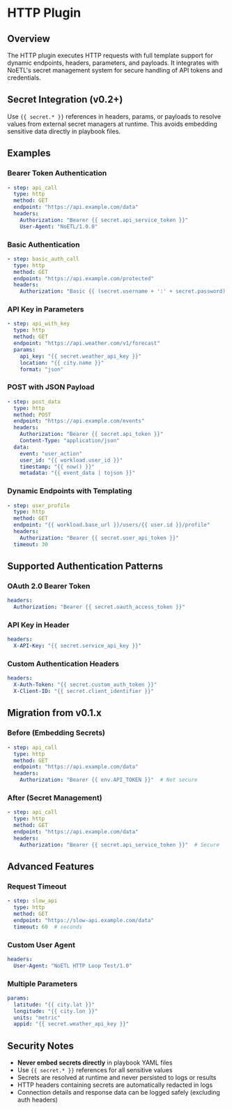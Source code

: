 # HTTP Plugin

## Overview

The HTTP plugin executes HTTP requests with full template support for dynamic endpoints, headers, parameters, and payloads. It integrates with NoETL's secret management system for secure handling of API tokens and credentials.

## Secret Integration (v0.2+)

Use `{{ secret.* }}` references in headers, params, or payloads to resolve values from external secret managers at runtime. This avoids embedding sensitive data directly in playbook files.

## Examples

### Bearer Token Authentication
```yaml
- step: api_call
  type: http
  method: GET
  endpoint: "https://api.example.com/data"
  headers:
    Authorization: "Bearer {{ secret.api_service_token }}"
    User-Agent: "NoETL/1.0.0"
```

### Basic Authentication
```yaml
- step: basic_auth_call
  type: http
  method: GET
  endpoint: "https://api.example.com/protected"
  headers:
    Authorization: "Basic {{ (secret.username + ':' + secret.password) | b64encode }}"
```

### API Key in Parameters
```yaml
- step: api_with_key
  type: http
  method: GET
  endpoint: "https://api.weather.com/v1/forecast"
  params:
    api_key: "{{ secret.weather_api_key }}"
    location: "{{ city.name }}"
    format: "json"
```

### POST with JSON Payload
```yaml
- step: post_data
  type: http
  method: POST
  endpoint: "https://api.example.com/events"
  headers:
    Authorization: "Bearer {{ secret.api_token }}"
    Content-Type: "application/json"
  data:
    event: "user_action"
    user_id: "{{ workload.user_id }}"
    timestamp: "{{ now() }}"
    metadata: "{{ event_data | tojson }}"
```

### Dynamic Endpoints with Templating
```yaml
- step: user_profile
  type: http
  method: GET
  endpoint: "{{ workload.base_url }}/users/{{ user.id }}/profile"
  headers:
    Authorization: "Bearer {{ secret.user_api_token }}"
  timeout: 30
```

## Supported Authentication Patterns

### OAuth 2.0 Bearer Token
```yaml
headers:
  Authorization: "Bearer {{ secret.oauth_access_token }}"
```

### API Key in Header
```yaml
headers:
  X-API-Key: "{{ secret.service_api_key }}"
```

### Custom Authentication Headers
```yaml
headers:
  X-Auth-Token: "{{ secret.custom_auth_token }}"
  X-Client-ID: "{{ secret.client_identifier }}"
```

## Migration from v0.1.x

### Before (Embedding Secrets)
```yaml
- step: api_call
  type: http
  method: GET
  endpoint: "https://api.example.com/data"
  headers:
    Authorization: "Bearer {{ env.API_TOKEN }}"  # Not secure
```

### After (Secret Management)
```yaml
- step: api_call
  type: http
  method: GET
  endpoint: "https://api.example.com/data"
  headers:
    Authorization: "Bearer {{ secret.api_service_token }}"  # Secure
```

## Advanced Features

### Request Timeout
```yaml
- step: slow_api
  type: http
  method: GET
  endpoint: "https://slow-api.example.com/data"
  timeout: 60  # seconds
```

### Custom User Agent
```yaml
headers:
  User-Agent: "NoETL HTTP Loop Test/1.0"
```

### Multiple Parameters
```yaml
params:
  latitude: "{{ city.lat }}"
  longitude: "{{ city.lon }}"
  units: "metric"
  appid: "{{ secret.weather_api_key }}"
```

## Security Notes

- **Never embed secrets directly** in playbook YAML files
- Use `{{ secret.* }}` references for all sensitive values
- Secrets are resolved at runtime and never persisted to logs or results
- HTTP headers containing secrets are automatically redacted in logs
- Connection details and response data can be logged safely (excluding auth headers)

